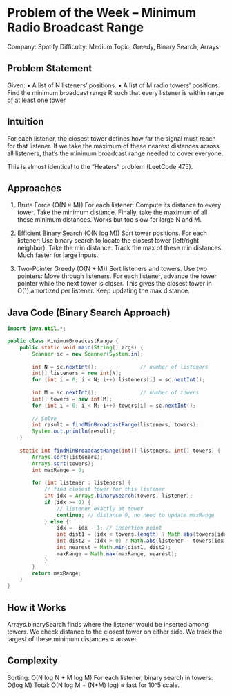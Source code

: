# Problem of the Week – Minimum Radio Broadcast Range

Company: Spotify
Difficulty: Medium
Topic: Greedy, Binary Search, Arrays

## Problem Statement

Given:
• A list of N listeners’ positions.
• A list of M radio towers’ positions.
Find the minimum broadcast range R such that every listener is within range of at least
one tower

## Intuition

For each listener, the closest tower defines how far the signal must reach for that listener.
If we take the maximum of these nearest distances across all listeners, that’s the minimum broadcast range needed to cover everyone.

This is almost identical to the “Heaters” problem (LeetCode 475).

## Approaches

1. Brute Force (O(N × M))
For each listener:
Compute its distance to every tower.
Take the minimum distance.
Finally, take the maximum of all these minimum distances.
Works but too slow for large N and M.

2. Efficient Binary Search (O(N log M))
Sort tower positions.
For each listener:
Use binary search to locate the closest tower (left/right neighbor).
Take the min distance.
Track the max of these min distances.
Much faster for large inputs.

3. Two-Pointer Greedy (O(N + M))
Sort listeners and towers.
Use two pointers:
Move through listeners.
For each listener, advance the tower pointer while the next tower is closer.
This gives the closest tower in O(1) amortized per listener.
Keep updating the max distance.

## Java Code (Binary Search Approach)
```java
import java.util.*;

public class MinimumBroadcastRange {
    public static void main(String[] args) {
        Scanner sc = new Scanner(System.in);
        
        int N = sc.nextInt();              // number of listeners
        int[] listeners = new int[N];
        for (int i = 0; i < N; i++) listeners[i] = sc.nextInt();
        
        int M = sc.nextInt();              // number of towers
        int[] towers = new int[M];
        for (int i = 0; i < M; i++) towers[i] = sc.nextInt();
        
        // Solve
        int result = findMinBroadcastRange(listeners, towers);
        System.out.println(result);
    }
    
    static int findMinBroadcastRange(int[] listeners, int[] towers) {
        Arrays.sort(listeners);
        Arrays.sort(towers);
        int maxRange = 0;
        
        for (int listener : listeners) {
            // find closest tower for this listener
            int idx = Arrays.binarySearch(towers, listener);
            if (idx >= 0) {
                // listener exactly at tower
                continue; // distance 0, no need to update maxRange
            } else {
                idx = -idx - 1; // insertion point
                int dist1 = (idx < towers.length) ? Math.abs(towers[idx] - listener) : Integer.MAX_VALUE;
                int dist2 = (idx > 0) ? Math.abs(listener - towers[idx - 1]) : Integer.MAX_VALUE;
                int nearest = Math.min(dist1, dist2);
                maxRange = Math.max(maxRange, nearest);
            }
        }
        return maxRange;
    }
}
```

## How it Works

Arrays.binarySearch finds where the listener would be inserted among towers.
We check distance to the closest tower on either side.
We track the largest of these minimum distances = answer.

## Complexity

Sorting: O(N log N + M log M)
For each listener, binary search in towers: O(log M)
Total: O(N log M + (N+M) log) ≈ fast for 10^5 scale.
